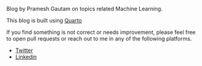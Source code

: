 Blog by Pramesh Gautam on topics related Machine Learning.

This blog is built using [Quarto](https://quarto.org/)

If you find something is not correct or needs improvement, please feel free to open pull requests or reach out to me in any of the following platforms.
* [Twitter](https://twitter.com/pmgautam_)
* [Linkedin](https://www.linkedin.com/in/gautampramesh)

